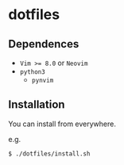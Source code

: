 # dotfiles

## Dependences

- `Vim >= 8.0` or `Neovim`
- `python3`
  - `pynvim`

## Installation

You can install from everywhere.

e.g.
```bash
$ ./dotfiles/install.sh
```
